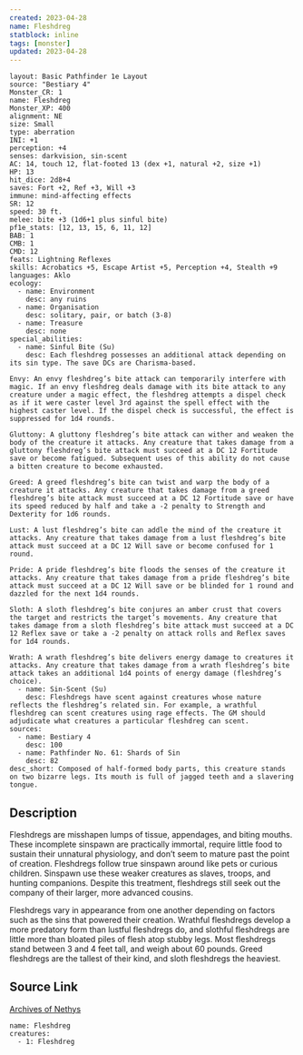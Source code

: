 ```yaml
---
created: 2023-04-28
name: Fleshdreg
statblock: inline
tags: [monster]
updated: 2023-04-28
---
```

```statblock
layout: Basic Pathfinder 1e Layout
source: "Bestiary 4"
Monster_CR: 1
name: Fleshdreg
Monster_XP: 400
alignment: NE
size: Small
type: aberration
INI: +1
perception: +4
senses: darkvision, sin-scent
AC: 14, touch 12, flat-footed 13 (dex +1, natural +2, size +1)
HP: 13
hit_dice: 2d8+4
saves: Fort +2, Ref +3, Will +3
immune: mind-affecting effects
SR: 12
speed: 30 ft.
melee: bite +3 (1d6+1 plus sinful bite)
pf1e_stats: [12, 13, 15, 6, 11, 12]
BAB: 1
CMB: 1
CMD: 12
feats: Lightning Reflexes
skills: Acrobatics +5, Escape Artist +5, Perception +4, Stealth +9
languages: Aklo
ecology:
  - name: Environment
    desc: any ruins
  - name: Organisation
    desc: solitary, pair, or batch (3-8)
  - name: Treasure
    desc: none
special_abilities:
  - name: Sinful Bite (Su)
    desc: Each fleshdreg possesses an additional attack depending on its sin type. The save DCs are Charisma-based.

Envy: An envy fleshdreg’s bite attack can temporarily interfere with magic. If an envy fleshdreg deals damage with its bite attack to any creature under a magic effect, the fleshdreg attempts a dispel check as if it were caster level 3rd against the spell effect with the highest caster level. If the dispel check is successful, the effect is suppressed for 1d4 rounds.

Gluttony: A gluttony fleshdreg’s bite attack can wither and weaken the body of the creature it attacks. Any creature that takes damage from a gluttony fleshdreg’s bite attack must succeed at a DC 12 Fortitude save or become fatigued. Subsequent uses of this ability do not cause a bitten creature to become exhausted.

Greed: A greed fleshdreg’s bite can twist and warp the body of a creature it attacks. Any creature that takes damage from a greed fleshdreg’s bite attack must succeed at a DC 12 Fortitude save or have its speed reduced by half and take a -2 penalty to Strength and Dexterity for 1d6 rounds.

Lust: A lust fleshdreg’s bite can addle the mind of the creature it attacks. Any creature that takes damage from a lust fleshdreg’s bite attack must succeed at a DC 12 Will save or become confused for 1 round.

Pride: A pride fleshdreg’s bite floods the senses of the creature it attacks. Any creature that takes damage from a pride fleshdreg’s bite attack must succeed at a DC 12 Will save or be blinded for 1 round and dazzled for the next 1d4 rounds.

Sloth: A sloth fleshdreg’s bite conjures an amber crust that covers the target and restricts the target’s movements. Any creature that takes damage from a sloth fleshdreg’s bite attack must succeed at a DC 12 Reflex save or take a -2 penalty on attack rolls and Reflex saves for 1d4 rounds.

Wrath: A wrath fleshdreg’s bite delivers energy damage to creatures it attacks. Any creature that takes damage from a wrath fleshdreg’s bite attack takes an additional 1d4 points of energy damage (fleshdreg’s choice).
  - name: Sin-Scent (Su)
    desc: Fleshdregs have scent against creatures whose nature reflects the fleshdreg’s related sin. For example, a wrathful fleshdreg can scent creatures using rage effects. The GM should adjudicate what creatures a particular fleshdreg can scent.
sources:
  - name: Bestiary 4
    desc: 100
  - name: Pathfinder No. 61: Shards of Sin
    desc: 82
desc_short: Composed of half-formed body parts, this creature stands on two bizarre legs. Its mouth is full of jagged teeth and a slavering tongue.
```
## Description
Fleshdregs are misshapen lumps of tissue, appendages, and biting mouths. These incomplete sinspawn are practically immortal, require little food to sustain their unnatural physiology, and don’t seem to mature past the point of creation. Fleshdregs follow true sinspawn around like pets or curious children. Sinspawn use these weaker creatures as slaves, troops, and hunting companions. Despite this treatment, fleshdregs still seek out the company of their larger, more advanced cousins.

Fleshdregs vary in appearance from one another depending on factors such as the sins that powered their creation. Wrathful fleshdregs develop a more predatory form than lustful fleshdregs do, and slothful fleshdregs are little more than bloated piles of flesh atop stubby legs. Most fleshdregs stand between 3 and 4 feet tall, and weigh about 60 pounds. Greed fleshdregs are the tallest of their kind, and sloth fleshdregs the heaviest.
## Source Link
[Archives of Nethys](https://aonprd.com/MonsterDisplay.aspx?ItemName=Fleshdreg)
```encounter-table
name: Fleshdreg
creatures:
  - 1: Fleshdreg
```
